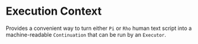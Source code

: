 ﻿# Execution Context

Provides a convenient way to turn either `Pi` or `Rho` human text script into a machine-readable
`Continuation` that can be run by an `Executor`.
